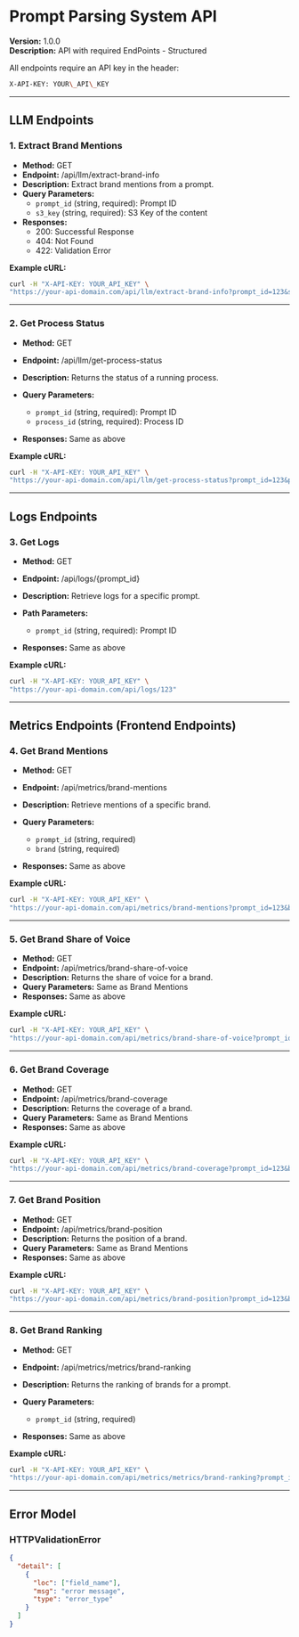 
# Prompt Parsing System API

**Version:** 1.0.0  
**Description:** API with required EndPoints - Structured

All endpoints require an API key in the header:

```bash
X-API-KEY: YOUR\_API\_KEY
```

---

## LLM Endpoints

### 1. Extract Brand Mentions
- **Method:** GET  
- **Endpoint:** /api/llm/extract-brand-info  
- **Description:** Extract brand mentions from a prompt.  
- **Query Parameters:**
  - `prompt_id` (string, required): Prompt ID
  - `s3_key` (string, required): S3 Key of the content
- **Responses:**
  - 200: Successful Response
  - 404: Not Found
  - 422: Validation Error

**Example cURL:**
```bash
curl -H "X-API-KEY: YOUR_API_KEY" \
"https://your-api-domain.com/api/llm/extract-brand-info?prompt_id=123&s3_key=myfile.json"
````

---

### 2. Get Process Status

* **Method:** GET
* **Endpoint:** /api/llm/get-process-status
* **Description:** Returns the status of a running process.
* **Query Parameters:**

  * `prompt_id` (string, required): Prompt ID
  * `process_id` (string, required): Process ID
* **Responses:** Same as above

**Example cURL:**

```bash
curl -H "X-API-KEY: YOUR_API_KEY" \
"https://your-api-domain.com/api/llm/get-process-status?prompt_id=123&process_id=456"
```

---

## Logs Endpoints

### 3. Get Logs

* **Method:** GET
* **Endpoint:** /api/logs/{prompt\_id}
* **Description:** Retrieve logs for a specific prompt.
* **Path Parameters:**

  * `prompt_id` (string, required): Prompt ID
* **Responses:** Same as above

**Example cURL:**

```bash
curl -H "X-API-KEY: YOUR_API_KEY" \
"https://your-api-domain.com/api/logs/123"
```

---

## Metrics Endpoints (Frontend Endpoints)

### 4. Get Brand Mentions

* **Method:** GET
* **Endpoint:** /api/metrics/brand-mentions
* **Description:** Retrieve mentions of a specific brand.
* **Query Parameters:**

  * `prompt_id` (string, required)
  * `brand` (string, required)
* **Responses:** Same as above

**Example cURL:**

```bash
curl -H "X-API-KEY: YOUR_API_KEY" \
"https://your-api-domain.com/api/metrics/brand-mentions?prompt_id=123&brand=Nike"
```

---

### 5. Get Brand Share of Voice

* **Method:** GET
* **Endpoint:** /api/metrics/brand-share-of-voice
* **Description:** Returns the share of voice for a brand.
* **Query Parameters:** Same as Brand Mentions
* **Responses:** Same as above

**Example cURL:**

```bash
curl -H "X-API-KEY: YOUR_API_KEY" \
"https://your-api-domain.com/api/metrics/brand-share-of-voice?prompt_id=123&brand=Nike"
```

---

### 6. Get Brand Coverage

* **Method:** GET
* **Endpoint:** /api/metrics/brand-coverage
* **Description:** Returns the coverage of a brand.
* **Query Parameters:** Same as Brand Mentions
* **Responses:** Same as above

**Example cURL:**

```bash
curl -H "X-API-KEY: YOUR_API_KEY" \
"https://your-api-domain.com/api/metrics/brand-coverage?prompt_id=123&brand=Nike"
```

---

### 7. Get Brand Position

* **Method:** GET
* **Endpoint:** /api/metrics/brand-position
* **Description:** Returns the position of a brand.
* **Query Parameters:** Same as Brand Mentions
* **Responses:** Same as above

**Example cURL:**

```bash
curl -H "X-API-KEY: YOUR_API_KEY" \
"https://your-api-domain.com/api/metrics/brand-position?prompt_id=123&brand=Nike"
```

---

### 8. Get Brand Ranking

* **Method:** GET
* **Endpoint:** /api/metrics/metrics/brand-ranking
* **Description:** Returns the ranking of brands for a prompt.
* **Query Parameters:**

  * `prompt_id` (string, required)
* **Responses:** Same as above

**Example cURL:**

```bash
curl -H "X-API-KEY: YOUR_API_KEY" \
"https://your-api-domain.com/api/metrics/metrics/brand-ranking?prompt_id=123"
```

---

## Error Model

### HTTPValidationError

```json
{
  "detail": [
    {
      "loc": ["field_name"],
      "msg": "error message",
      "type": "error_type"
    }
  ]
}
```

